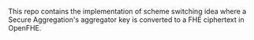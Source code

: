 This repo contains the implementation of scheme switching idea where a Secure Aggregation's aggregator key is converted to a FHE ciphertext in OpenFHE.
